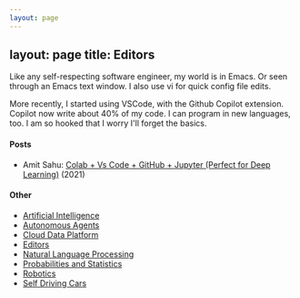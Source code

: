 ```yaml
---
layout: page
---
```

layout: page
title: Editors
---

Like any self-respecting software engineer, my world is in Emacs. Or seen through an Emacs text window. I also use vi for quick config file edits.

More recently, I started using VSCode, with the Github Copilot extension. Copilot now write about 40% of my code. I can program in new languages, too. I am so hooked that I worry I'll forget the basics.

#### Posts
*  Amit Sahu: [Colab + Vs Code + GitHub + Jupyter (Perfect for Deep Learning)](https://medium.com/analytics-vidhya/colab-vs-code-github-jupyter-perfect-for-deep-learning-2b257ae94d01) (2021)

#### Other
* [Artificial Intelligence](artificial_intelligence.md)
* [Autonomous Agents](autonomous_agents.md)
* [Cloud Data Platform](cloud_data_platform.md)
* [Editors](editors.md)
* [Natural Language Processing](natural_language_processing.md)
* [Probabilities and Statistics](probabilities_and_statistics.md)
* [Robotics](robotics.md)
* [Self Driving Cars](self_driving_cars.md)

